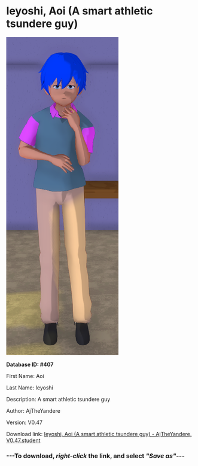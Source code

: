 # Ieyoshi, Aoi (A smart athletic tsundere guy)

<img src="https://raw.githubusercontent.com/Arbiter1223/Daigaku-Gurashi-Custom-Students/master/Students/Files/Ieyoshi%2C%20Aoi%20(A%20smart%20athletic%20tsundere%20guy).png" title="Ieyoshi, Aoi (A smart athletic tsundere guy) - AjTheYandere, V0.47">

**Database ID: #407**

First Name: Aoi

Last Name: Ieyoshi

Description: A smart athletic tsundere guy

Author: AjTheYandere

Version: V0.47

Download link: <a href="https://raw.githubusercontent.com/Arbiter1223/Daigaku-Gurashi-Custom-Students/master/Students/Files/Ieyoshi%2C%20Aoi%20(A%20smart%20athletic%20tsundere%20guy)%20-%20AjTheYandere%2C%20V0.47.student">Ieyoshi, Aoi (A smart athletic tsundere guy) - AjTheYandere, V0.47.student</a>

### ---**To download, _right-click_ the link, and select _"Save as"_**---
